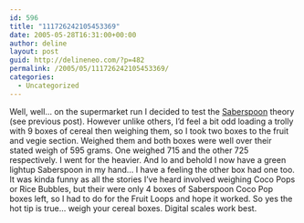```yaml
---
id: 596
title: "111726242105453369"
date: 2005-05-28T16:31:00+00:00
author: deline
layout: post
guid: http://delineneo.com/?p=482
permalink: /2005/05/111726242105453369/
categories:
  - Uncategorized
---
```

Well, well&#8230; on the supermarket run I decided to test the [Saberspoon](http://www.kelloggs.com/promotions/starwars/gg_saberspoon.shtml) theory (see previous post). However unlike others, I&#8217;d feel a bit odd loading a trolly with 9 boxes of cereal then weighing them, so I took two boxes to the fruit and vegie section. Weighed them and both boxes were well over their stated weigh of 595 grams. One weighed 715 and the other 725 respectively. I went for the heavier. And lo and behold I now have a green lightup Saberspoon in my hand&#8230; I have a feeling the other box had one too. It was kinda funny as all the stories I&#8217;ve heard involved weighing Coco Pops or Rice Bubbles, but their were only 4 boxes of Saberspoon Coco Pop boxes left, so I had to do for the Fruit Loops and hope it worked. So yes the hot tip is true&#8230; weigh your cereal boxes. Digital scales work best.
